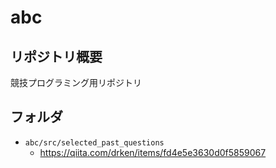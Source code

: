 # abc
## リポジトリ概要
競技プログラミング用リポジトリ

## フォルダ
- `abc/src/selected_past_questions`
  - https://qiita.com/drken/items/fd4e5e3630d0f5859067